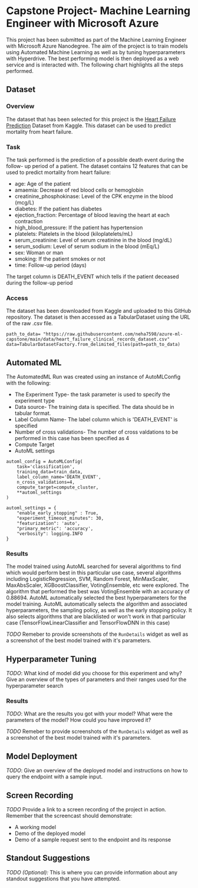 
# Capstone Project- Machine Learning Engineer with Microsoft Azure

This project has been submitted as part of the Machine Learning Engineer with Microsoft Azure Nanodegree. The aim of the project is to train models using Automated Machine Learning as well as by tuning hyperparameters with Hyperdrive. The best performing model is then deployed as a web service and is interacted with. The following chart highlights all the steps performed.

## Dataset

### Overview
The dataset that has been selected for this project is the [Heart Failure Prediction](https://www.kaggle.com/andrewmvd/heart-failure-clinical-data) Dataset from Kaggle. This dataset can be used to predict mortality from heart failure.

### Task
The task performed is the prediction of a possible death event during the follow- up period of a patient. The dataset contains 12 features that can be used to predict mortality from heart failure: 
- age: Age of the patient
- amaemia: Decrease of red blood cells or hemoglobin
- creatinine_phosphokinase: Level of the CPK enzyme in the blood (mcg/L)
- diabetes: If the patient has diabetes
- ejection_fraction: Percentage of blood leaving the heart at each contraction
- high_blood_pressure: If the patient has hypertension
- platelets: Platelets in the blood (kiloplatelets/mL)
- serum_creatinine: Level of serum creatinine in the blood (mg/dL)
- serum_sodium: Level of serum sodium in the blood (mEq/L)
- sex: Woman or man
- smoking: If the patient smokes or not
- time: Follow-up period (days)

The target column is DEATH_EVENT which tells if the patient deceased during the follow-up period

### Access
The dataset has been downloaded from Kaggle and uploaded to this GitHub repository. The dataset is then accessed as a TabularDataset using the URL of the raw .csv file.
```
path_to_data= "https://raw.githubusercontent.com/neha7598/azure-ml-capstone/main/data/heart_failure_clinical_records_dataset.csv"
data=TabularDatasetFactory.from_delimited_files(path=path_to_data)
```

## Automated ML
The AutomatedML Run was created using an instance of AutoMLConfig with the following:

- The Experiment Type- the task parameter is used to specify the experiment type
- Data source- The training data is specified. The data should be in tabular format.
- Label Column Name- The label column which is 'DEATH_EVENT' is specified
- Number of cross validations- The number of cross valdations to be performed in this case has been specified as 4
- Compute Target
- AutoML settings

```
automl_config = AutoMLConfig(
    task='classification',
    training_data=train_data,
    label_column_name='DEATH_EVENT',
    n_cross_validations=4,
    compute_target=compute_cluster,
    **automl_settings
)
```
```
automl_settings = {
    "enable_early_stopping" : True,
    "experiment_timeout_minutes": 30,
    "featurization": 'auto',
    "primary_metric": 'accuracy',
    "verbosity": logging.INFO
}
```


### Results
The model trained using AutoML searched for several algorithms to find which would perform best in this particular use case, several algorithms including LogisticRegression, SVM, Random Forest, MinMaxScaler, MaxAbsScaler, XGBoostClassifier, VotingEnsemble, etc were explored. The algorithm that performed the best was VotingEnsemble with an accuracy of 0.88694. AutoML automatically selected the best hyperparameters for the model training. AutoML automatically selects the algorithm and associated hyperparameters, the sampling policy, as well as the early stopping policy. It also selects algorithms that are blacklisted or won't work in that particular case (TensorFlowLinearClassifier and TensorFlowDNN in this case)

*TODO* Remeber to provide screenshots of the `RunDetails` widget as well as a screenshot of the best model trained with it's parameters.

## Hyperparameter Tuning
*TODO*: What kind of model did you choose for this experiment and why? Give an overview of the types of parameters and their ranges used for the hyperparameter search


### Results
*TODO*: What are the results you got with your model? What were the parameters of the model? How could you have improved it?

*TODO* Remeber to provide screenshots of the `RunDetails` widget as well as a screenshot of the best model trained with it's parameters.

## Model Deployment
*TODO*: Give an overview of the deployed model and instructions on how to query the endpoint with a sample input.

## Screen Recording
*TODO* Provide a link to a screen recording of the project in action. Remember that the screencast should demonstrate:
- A working model
- Demo of the deployed  model
- Demo of a sample request sent to the endpoint and its response

## Standout Suggestions
*TODO (Optional):* This is where you can provide information about any standout suggestions that you have attempted.
